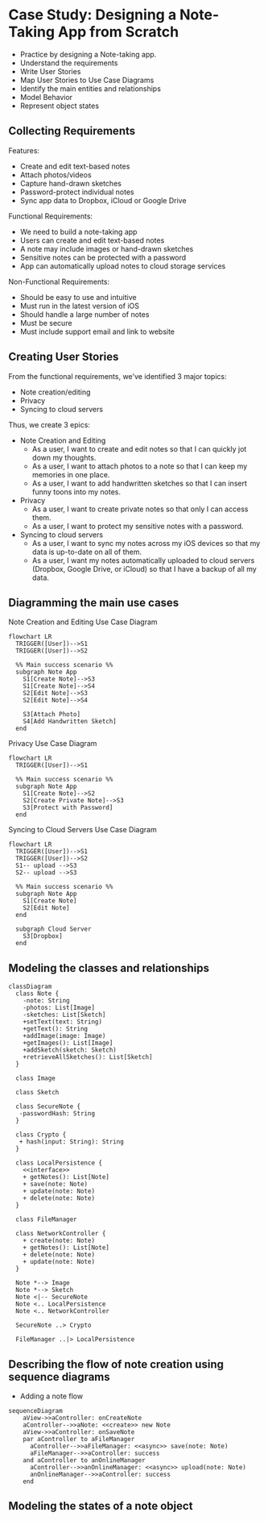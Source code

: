 # Case Study: Designing a Note-Taking App from Scratch

* Practice by designing a Note-taking app.
* Understand the requirements
* Write User Stories
* Map User Stories to Use Case Diagrams
* Identify the main entities and relationships
* Model Behavior
* Represent object states

## Collecting Requirements

Features:  
* Create and edit text-based notes
* Attach photos/videos
* Capture hand-drawn sketches
* Password-protect individual notes
* Sync app data to Dropbox, iCloud or Google Drive

Functional Requirements:  
* We need to build a note-taking app
* Users can create and edit text-based notes
* A note may include images or hand-drawn sketches
* Sensitive notes can be protected with a password
* App can automatically upload notes to cloud storage services

Non-Functional Requirements:  
* Should be easy to use and intuitive
* Must run in the latest version of iOS
* Should handle a large number of notes
* Must be secure
* Must include support email and link to website

## Creating User Stories

From the functional requirements, we've identified 3 major topics:   
* Note creation/editing
* Privacy
* Syncing to cloud servers

Thus, we create 3 epics:  
* Note Creation and Editing
  * As a user, I want to create and edit notes so that I can quickly jot down my thoughts.
  * As a user, I want to attach photos to a note so that I can keep my memories in one place.
  * As a user, I want to add handwritten sketches so that I can insert funny toons into my notes.
* Privacy
  * As a user, I want to create private notes so that only I can access them.
  * As a user, I want to protect my sensitive notes with a password.
* Syncing to cloud servers
  * As a user, I want to sync my notes across my iOS devices so that my data is up-to-date on all of them.
  * As a user, I want my notes automatically uploaded to cloud servers (Dropbox, Google Drive, or iCloud) so that 
    I have a backup of all my data. 

## Diagramming the main use cases

Note Creation and Editing Use Case Diagram
```mermaid
flowchart LR
  TRIGGER([User])-->S1
  TRIGGER([User])-->S2
  
  %% Main success scenario %%
  subgraph Note App
    S1[Create Note]-->S3
    S1[Create Note]-->S4
    S2[Edit Note]-->S3
    S2[Edit Note]-->S4
    
    S3[Attach Photo]
    S4[Add Handwritten Sketch]
  end
```

Privacy Use Case Diagram
```mermaid
flowchart LR
  TRIGGER([User])-->S1
  
  %% Main success scenario %%
  subgraph Note App
    S1[Create Note]-->S2
    S2[Create Private Note]-->S3
    S3[Protect with Password]
  end
```

Syncing to Cloud Servers Use Case Diagram
```mermaid
flowchart LR
  TRIGGER([User])-->S1
  TRIGGER([User])-->S2
  S1-- upload -->S3
  S2-- upload -->S3
  
  %% Main success scenario %%
  subgraph Note App
    S1[Create Note]
    S2[Edit Note]
  end
  
  subgraph Cloud Server
    S3[Dropbox]
  end
```

## Modeling the classes and relationships

```mermaid
classDiagram
  class Note {
    -note: String
    -photos: List[Image]
    -sketches: List[Sketch]
    +setText(text: String)
    +getText(): String
    +addImage(image: Image)
    +getImages(): List[Image]
    +addSketch(sketch: Sketch)
    +retrieveAllSketches(): List[Sketch]
  }
  
  class Image
  
  class Sketch
  
  class SecureNote {
   -passwordHash: String
  }
  
  class Crypto {
   + hash(input: String): String
  }
  
  class LocalPersistence {
    <<interface>>
    + getNotes(): List[Note]
    + save(note: Note)
    + update(note: Note)
    + delete(note: Note)
  }
  
  class FileManager
  
  class NetworkController {
    + create(note: Note)
    + getNotes(): List[Note]
    + delete(note: Note)
    + update(note: Note)
  }
  
  Note *--> Image
  Note *--> Sketch
  Note <|-- SecureNote
  Note <.. LocalPersistence
  Note <.. NetworkController
  
  SecureNote ..> Crypto
  
  FileManager ..|> LocalPersistence
```

## Describing the flow of note creation using sequence diagrams

* Adding a note flow
```mermaid
sequenceDiagram
    aView->>aController: onCreateNote
    aController-->>aNote: <<create>> new Note
    aView->>aController: onSaveNote
    par aController to aFileManager
      aController-->>aFileManager: <<async>> save(note: Note)
      aFileManager-->>aController: success
    and aController to anOnlineManager
      aController-->>anOnlineManager: <<async>> upload(note: Note)
      anOnlineManager-->>aController: success
    end
```

## Modeling the states of a note object

